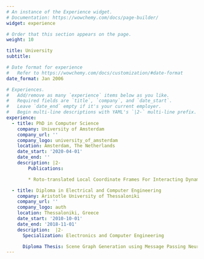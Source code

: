 ```yaml
---
# An instance of the Experience widget.
# Documentation: https://wowchemy.com/docs/page-builder/
widget: experience

# Order that this section appears on the page.
weight: 10

title: University
subtitle:

# Date format for experience
#   Refer to https://wowchemy.com/docs/customization/#date-format
date_format: Jan 2006

# Experiences.
#   Add/remove as many `experience` items below as you like.
#   Required fields are `title`, `company`, and `date_start`.
#   Leave `date_end` empty if it's your current employer.
#   Begin multi-line descriptions with YAML's `|2-` multi-line prefix.
experience:
  - title: PhD in Computer Science
    company: University of Amsterdam
    company_url: ''
    company_logo: university_of_amsterdam
    location: Amsterdam, The Netherlands
    date_start: '2020-04-01'
    date_end: ''
    description: |2-
        Publications:

        * Roto-translated Local Coordinate Frames For Interacting Dynamical Systems

  - title: Diploma in Electrical and Computer Engineering
    company: Aristotle University of Thessaloniki
    company_url: ''
    company_logo: auth
    location: Thessaloniki, Greece
    date_start: '2010-10-01'
    date_end: '2018-11-01'
    description:  |2-
      Specialization: Electronics and Computer Engineering

      Diploma Thesis: Scene Graph Generation using Message Passing Neural Networks and Graph Convolutional Networks
---
```

